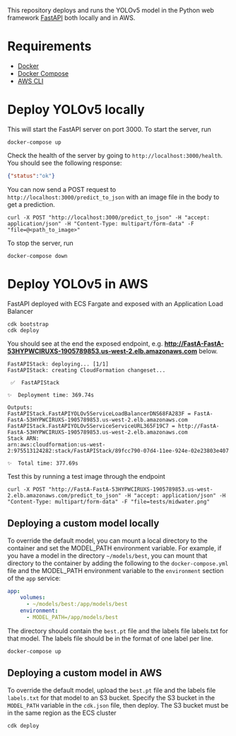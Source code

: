 
This repository deploys and runs the YOLOv5 model in the Python web framework [FastAPI](https://fastapi.tiangolo.com/) both locally and in AWS.

# Requirements

- [Docker](https://docs.docker.com/get-docker/)
- [Docker Compose](https://docs.docker.com/compose/install/)
- [AWS CLI](https://docs.aws.amazon.com/cli/latest/userguide/cli-chap-install.html)

# Deploy YOLOv5 locally

This will start the FastAPI server on port 3000.  To start the server, run
```shell
docker-compose up
```

Check the health of the server by going to `http://localhost:3000/health`.  You should see the following response:

```json
{"status":"ok"}
```
 You can now send a POST request to `http://localhost:3000/predict_to_json` with an image file in the body to get a prediction.

```shell
curl -X POST "http://localhost:3000/predict_to_json" -H "accept: application/json" -H "Content-Type: multipart/form-data" -F "file=@<path_to_image>"
```
To stop the server, run

```shell
docker-compose down
```


# Deploy YOLOv5 in AWS

FastAPI deployed with ECS Fargate and exposed with an Application Load Balancer

```shell
cdk bootstrap
cdk deploy
```

You should see at the end the exposed endpoint, e.g. **http://FastA-FastA-53HYPWCIRUXS-1905789853.us-west-2.elb.amazonaws.com** below.


```shell
FastAPIStack: deploying... [1/1]
FastAPIStack: creating CloudFormation changeset...

 ✅  FastAPIStack

✨  Deployment time: 369.74s

Outputs:
FastAPIStack.FastAPIYOLOv5ServiceLoadBalancerDNS68FA283F = FastA-FastA-53HYPWCIRUXS-1905789853.us-west-2.elb.amazonaws.com
FastAPIStack.FastAPIYOLOv5ServiceServiceURL365F19C7 = http://FastA-FastA-53HYPWCIRUXS-1905789853.us-west-2.elb.amazonaws.com
Stack ARN:
arn:aws:cloudformation:us-west-2:975513124282:stack/FastAPIStack/89fcc790-07d4-11ee-924e-02e23803e407

✨  Total time: 377.69s
```

Test this by running a test image through the endpoint

```
curl -X POST "http://FastA-FastA-53HYPWCIRUXS-1905789853.us-west-2.elb.amazonaws.com/predict_to_json" -H "accept: application/json" -H "Content-Type: multipart/form-data" -F "file=tests/midwater.png"
```

## Deploying a custom model locally

To override the default model, you can mount a local directory to the container and set the MODEL_PATH environment variable.
For example, if you have a model in the directory `~/models/best`, you can mount that directory to the container by adding the following to the `docker-compose.yml` file
and the  MODEL_PATH environment variable to the `environment` section of the `app` service:
```yaml
app:
    volumes:
      - ~/models/best:/app/models/best
    environment:
      - MODEL_PATH=/app/models/best
```

The directory should contain the `best.pt` file and the labels file labels.txt for that model.
The labels file should be in the format of one label per line.

```shell
docker-compose up
```

## Deploying a custom model in AWS

To override the default model, upload the `best.pt` file and the labels file `labels.txt` for that model to an S3 bucket.
Specify the S3 bucket in the `MODEL_PATH` variable in the `cdk.json` file, then deploy.
The S3 bucket must be in the same region as the ECS cluster

```shell
cdk deploy
```